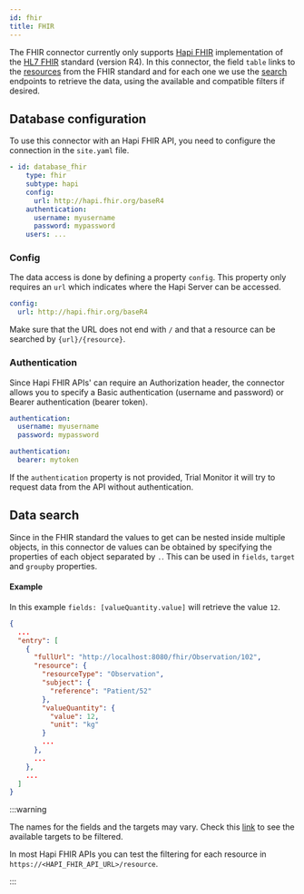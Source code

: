 ```yaml
---
id: fhir
title: FHIR
---
```


The FHIR connector currently only supports [Hapi FHIR](https://hapifhir.io) implementation of the [HL7 FHIR](http://hl7.org/fhir/) standard (version R4). In this connector, the field `table` links to the [resources](https://www.hl7.org/fhir/resourcelist.html) from the FHIR standard and for each one we use the [search](https://www.hl7.org/fhir/search.html) endpoints to retrieve the data, using the available and compatible filters if desired.

## Database configuration

To use this connector with an Hapi FHIR API, you need to configure the connection in the `site.yaml` file.

```yaml
- id: database_fhir
    type: fhir
    subtype: hapi
    config:
      url: http://hapi.fhir.org/baseR4
    authentication:
      username: myusername
      password: mypassword
    users: ...
```

### Config

The data access is done by defining a property `config`. This property only requires an `url` which indicates where the Hapi Server can be accessed.

```yaml
config:
  url: http://hapi.fhir.org/baseR4
```

Make sure that the URL does not end with `/` and that a resource can be searched by `{url}/{resource}`.

### Authentication

Since Hapi FHIR APIs' can require an Authorization header, the connector allows you to specify a Basic authentication (username and password) or Bearer authentication (bearer token).

```yaml
authentication:
  username: myusername
  password: mypassword
```

```yaml
authentication:
  bearer: mytoken
```

If the `authentication` property is not provided, Trial Monitor it will try to request data from the API without authentication.

## Data search

Since in the FHIR standard the values to get can be nested inside multiple objects, in this connector de values can be obtained by specifying the properties of each object separated by `.`. This can be used in `fields`, `target` and `groupby` properties.

#### Example

In this example `fields: [valueQuantity.value]` will retrieve the value `12`.

```json
{
  ...
  "entry": [
    {
      "fullUrl": "http://localhost:8080/fhir/Observation/102",
      "resource": {
        "resourceType": "Observation",
        "subject": {
          "reference": "Patient/52"
        },
        "valueQuantity": {
          "value": 12,
          "unit": "kg"
        }
        ...
      },
      ...
    },
    ...
  ]
}
```

:::warning

The names for the fields and the targets may vary. Check this [link](http://hapi.fhir.org/resource?serverId=home_r4&pretty=true&_summary=&resource=Observation) to see the available targets to be filtered.

In most Hapi FHIR APIs you can test the filtering for each resource in `https://<HAPI_FHIR_API_URL>/resource`.

:::